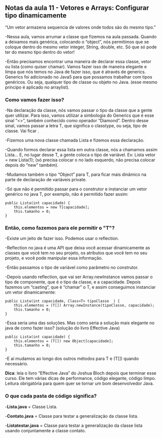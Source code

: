 ## Notas da aula 11 - Vetores e Arrays: Configurar tipo dinamicamente

“Um vetor armazena sequencia de valores onde todos são do mesmo tipo.”

-Nessa aula, vamos arrumar a classe que fizemos na aula passada. Quando a deixamos mais genérica, colocando o “object”, nós permitimos que se coloque dentro do mesmo vetor integer, String, double, etc. Só que só pode ter do mesmo tipo dentro do vetor!

-Então precisamos encontrar uma maneira de declarar essa classe, vetor ou lista (como quiser chamar). Vamos fazer isso de maneira elegante e limpa que nós temos no Java de fazer isso, que é através de generics. Generics foi adicionado no Java5 para que possamos trabalhar com tipos genéricos. Ou seja, qualquer tipo de classe ou objeto no Java. (esse mesmo principo é aplicado no arraylist).

### Como vamos fazer isso?

-Na declaração da classe, nós vamos passar o tipo da classe que a gente quer utilizar. Para isso, vamos utilizar a simbologia do Generics que é esse sinal “<>”, também conhecido como operador “Diamond”. Dentro desse sinal, vamos passar a letra T, que significa o classtype, ou seja, tipo de classe. Vai ficar <T>.

-Fizemos uma nova classe chamada Lista e fizemos essa declaração.

-Quando formos declarar essa lista em outra classe, nós a chamamos assim Lista<T>... E, no lugar desse T, a gente coloca o tipo de variável. Ex: Lista<String> vetor = new Lista(1); (só precisa colocar o <T> no lado esquerdo, não precisa colocar depois do “new” também).

-Mudamos também o tipo “Object” para T, para ficar mais dinâmico na parte de declaração de variáveis private.

-Só que não é permitido passar para o construtor e instanciar um vetor genérico no java T, por exemplo, não é permitido fazer assim:

	public Lista(int capacidade) {
		this.elementos = new T[capacidade];
		this.tamanho = 0;
	}

### Então, como fazemos para ele permitir o "T"?

-Existe um jeito de fazer isso. Podemos usar o reflection.

-Reflection no java é uma API que deixa você acessar dinamicamente as classes que você tem no seu projeto, os atributos que você tem no seu projeto, e você pode manipular essa informação.

-Então passamos o tipo de variável como parâmetro no construtor.

-Depois usando reflection, que vai ser Array.newInstance vamos passar o tipo de componente, que é o tipo da classe, e a capacidade. Depois fazemos um “casting”, que é “chamar” o T, e assim conseguimos instanciar um vetor dinamicamente:

	public Lista(int capacidade, Class<T> tipoClasse  ) {
		this.elementos = (T[]) Array.newInstance(tipoClasse, capacidade);
		this.tamanho = 0;
	}

-Essa seria uma das soluções. Mas como seria a solução mais elegante no java de como fazer isso? (solução do livro Effective Java)

	public Lista(int capacidade) {
		this.elementos = (T[]) new Object[capacidade];
		this.tamanho = 0;
	}

-E aí mudamos ao longo dos outros métodos para T e (T[]) quando necessário.

**Dica**: leia o livro “Effective Java” do Joshua Bloch depois que terminar esse curso. Ele tem várias dicas de performance, código elegante, código limpo. Leitura obrigatória para quem quer se tornar um bom desenvolvedor Java.



### O que cada pasta de código significa?

-**Lista.java** = Classe Lista<T>.

-**Contato.java** = Classe para testar a generalização da classe lista.

-**Listatestar.java** = Classe para testar a generalização da classe lista usando conjuntamente a classe contato. 

